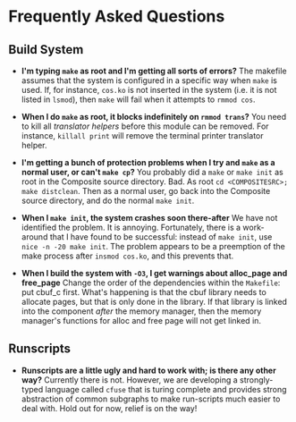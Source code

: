 Frequently Asked Questions
==========================

Build System
------------

   - **I'm typing `make` as root and I'm getting all sorts of errors?** The
     makefile assumes that the system is configured in a specific way
     when `make` is used.  If, for instance, `cos.ko` is not inserted
     in the system (i.e. it is not listed in `lsmod`), then `make`
     will fail when it attempts to `rmmod cos`.

   - **When I do `make` as root, it blocks indefinitely on `rmmod trans`?**
     You need to kill all _translator helpers_ before this module can
     be removed.  For instance, `killall print` will remove the
     terminal printer translator helper.
    
   - **I'm getting a bunch of protection problems when I try and `make` as a normal user, or can't `make cp`?**
     You probably did a `make` or `make init` as root in the Composite
     source directory.  Bad.  As root `cd <COMPOSITESRC>; make
     distclean`.  Then as a normal user, go back into the Composite
     source directory, and do the normal `make init`.

   - **When I `make init`, the system crashes soon there-after**
     We have not identified the problem.  It is annoying.  Fortunately,
     there is a work-around that I have found to be successful: instead
     of `make init`, use `nice -n -20 make init`.  The problem appears to
     be a preemption of the make process after `insmod cos.ko`, and this
     prevents that.

   - **When I build the system with `-O3`, I get warnings about
       alloc_page and free_page** 
     Change the order of the dependencies within the `Makefile`: put
     cbuf_c first.  What's happening is that the cbuf library needs to
     allocate pages, but that is only done in the library.  If that
     library is linked into the component _after_ the memory manager,
     then the memory manager's functions for alloc and free page will
     not get linked in.

Runscripts
----------

   - **Runscripts are a little ugly and hard to work with; is there any other way?**
     Currently there is not.  However, we are developing a
     strongly-typed language called `cfuse` that is turing complete and
     provides strong abstraction of common subgraphs to make
     run-scripts much easier to deal with.  Hold out for now, relief is
     on the way!
